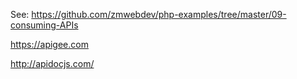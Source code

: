 See: https://github.com/zmwebdev/php-examples/tree/master/09-consuming-APIs

https://apigee.com

http://apidocjs.com/
